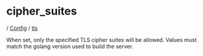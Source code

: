 # cipher_suites

/ [Config](../../README.md) / [tls](../README.md) 

When set, only the specified TLS cipher suites will be allowed. Values must match the golang version used to build the server.


